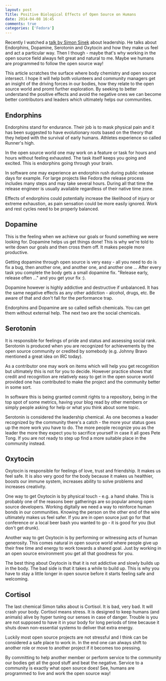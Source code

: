 ```yaml
---
layout: post
Title: Positive Biological Effects of Open Source on Humans
date: 2014-04-08 16:45
comments: true
categories: ['Fedora']
---
```


Recently I watched a [talk by Simon Sinek](http://www.youtube.com/watch?v=ReRcHdeUG9Y)
about leadership. He talks about Endorphins, Dopamine, Serotonin and Oxytocin
and how they make us feel and act a particular way. Then I though - maybe that's why working
in the open source field always felt great and natural to me. Maybe we humans
are programmed to follow the open source way!

This article scratches the surface where body chemistry and open source intersect.
I hope it will help both volunteers and community managers get an insight of the
driving forces in our bodies, how they relate to the open source world and promt
further exploration. By seeking to better understand the positive effects and avoid
the negative ones we can become better contributors and leaders which ultimately 
helps our communities.


Endorphins
----------

Endorphins stand for endurance. Their job is to mask physical pain and it has been
suggested to have evolutionary roots based on the theory that they helped with the
survival of early humans. Athletes experience so called Runner's high.

In the open source world one may work on a feature or task for hours and hours
without feeling exhausted. The task itself keeps you going and excited.
This is endorphins going through your brain.

In software one may experience an endorphin rush during public release days for example. For large
projects like Fedora the release process includes many steps and may take several hours.
During all that time the release engineer is usually available regardless of their native
time zone.

Effects of endorphins could potentially increase the likelihood of injury or extreme exhaustion,
as pain sensation could be more easily ignored. Work and rest cycles need to be properly balanced.


Dopamine
--------

This is the feeling when we achieve our goals or found something we were looking for.
Dopamine helps us get things done! This is why we're told to write down our goals and then
cross them off. It makes people more productive.

Getting dopamine through open source is very easy - all you need to do is fix a bug,
then another one, and another one, and another one ... After every task you complete the body
gets a small dopamine fix. "Release early, release often ..." and you get your fix :). 

Dopamine however is highly addictive and destructive if unbalanced. It has the same negative
effects as any other addiction - alcohol, drugs, etc. Be aware of that and don't fall for the
performance trap.


Endorphins and Dopamine are so called selfish chemicals. You can get them without external help.
The next two are the social chemicals.


Serotonin
---------

It is responsible for feelings of pride and status and assessing social rank.
Serotonin is produced when you are recognized for achievements by the open source community
or credited by somebody (e.g. Johnny Bravo mentioned a great idea on IRC today).

As a contributor one may work on items which will help you get recognition but ultimately this
is not for you to decide. However practice shows that credit and recognition are relatively easy
to get in the open source world provided one has contributed to make the project and the
community better in some sort.

In software this is being granted commit rights to a repository, being in the top spot of
some metrics, having your blog read by other members or simply people asking for help or 
what you think about some topic.

Serotonin is considered the leadership chemical. As one becomes a leader recognized by the
community there's a catch - the more your status goes up the more work you have to
do. The more people recognize you as the leader the more they expect you to sacrifice yourself
in case it all goes Pete Tong. If you are not ready to step up find a more suitable place in
the community instead.


Oxytocin
--------

Oxytocin is responsible for feelings of love, trust and friendship. It makes us feel safe.
It is also very good for the body because it makes us healthier, boosts our
immune system, increases ability to solve problems and increases creativity.

One way to get Oxytocin is by physical touch - e.g. a hand shake. This is probably one of
the reasons beer gatherings are so popular among open source developers.
Working digitally we need a way to
reinforce human bonds in our communities. Knowing the person on the other end of the wire
ultimately makes us feel safer. If you are in open source just go for that conference or a
local beer bash you wanted to go - it is good for you (but don't get drunk).

Another way to get Oxytocin is by performing or witnessing acts of human generosity. 
This comes natural in open source world where people give up their free time and energy to work towards
a shared goal. Just by working in an open source environment you get all that goodness for you.

The best thing about Oxytocin is that it is not addictive and slowly builds up in the body. 
The bad side is that it takes a while to build up. This is why you have to stay a little longer
in open source before it starts feeling safe and welcoming.



Cortisol
--------

The last chemical Simon talks about is Cortisol. It is bad, very bad. It will crash your body.
Cortisol means stress. It is designed to keep humans (and animals) alive by hyper tuning
our senses in case of danger. Trouble is you are not supposed to have it in your body for
long periods of time because it shuts down non-essential systems to deliver that extra energy.

Luckily most open source projects are not stressful and I think can be considered a safe place
to work in. In the end one can always shift to another role or move to another project if it
becomes too pressing.




By committing
to help another member or perform service to the community our bodies get all the good
stuff and beat the negative. Service to a community is exactly what open source does!
See, humans are programmed to live and work the open source way! 
